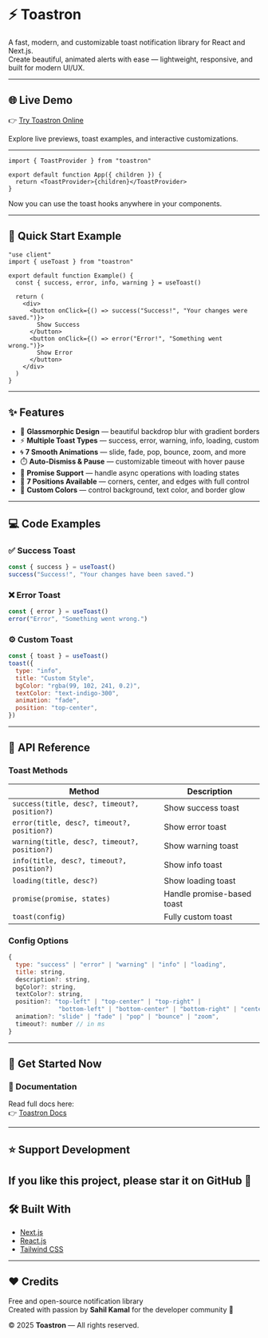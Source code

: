 # ⚡ Toastron

A fast, modern, and customizable toast notification library for React and Next.js.  
Create beautiful, animated alerts with ease — lightweight, responsive, and built for modern UI/UX.

---

## 🌐 Live Demo

👉 [Try Toastron Online](https://toastron.vercel.app)

Explore live previews, toast examples, and interactive customizations.

---

```tsx
import { ToastProvider } from "toastron"

export default function App({ children }) {
  return <ToastProvider>{children}</ToastProvider>
}
```

Now you can use the toast hooks anywhere in your components.

---

## 🚀 Quick Start Example

```tsx
"use client"
import { useToast } from "toastron"

export default function Example() {
  const { success, error, info, warning } = useToast()

  return (
    <div>
      <button onClick={() => success("Success!", "Your changes were saved.")}>
        Show Success
      </button>
      <button onClick={() => error("Error!", "Something went wrong.")}>
        Show Error
      </button>
    </div>
  )
}
```

---

## ✨ Features

- 🎨 **Glassmorphic Design** — beautiful backdrop blur with gradient borders  
- ⚡ **Multiple Toast Types** — success, error, warning, info, loading, custom  
- 🌀 **7 Smooth Animations** — slide, fade, pop, bounce, zoom, and more  
- ⏱️ **Auto-Dismiss & Pause** — customizable timeout with hover pause  
- 🔄 **Promise Support** — handle async operations with loading states  
- 📍 **7 Positions Available** — corners, center, and edges with full control  
- 🌈 **Custom Colors** — control background, text color, and border glow  

---

## 💻 Code Examples

### ✅ Success Toast
```js
const { success } = useToast()
success("Success!", "Your changes have been saved.")
```

### ❌ Error Toast
```js
const { error } = useToast()
error("Error", "Something went wrong.")
```

### ⚙️ Custom Toast
```js
const { toast } = useToast()
toast({
  type: "info",
  title: "Custom Style",
  bgColor: "rgba(99, 102, 241, 0.2)",
  textColor: "text-indigo-300",
  animation: "fade",
  position: "top-center",
})
```

---

## 🧠 API Reference

### Toast Methods

| Method | Description |
|--------|--------------|
| `success(title, desc?, timeout?, position?)` | Show success toast |
| `error(title, desc?, timeout?, position?)` | Show error toast |
| `warning(title, desc?, timeout?, position?)` | Show warning toast |
| `info(title, desc?, timeout?, position?)` | Show info toast |
| `loading(title, desc?)` | Show loading toast |
| `promise(promise, states)` | Handle promise-based toast |
| `toast(config)` | Fully custom toast |

### Config Options
```js
{
  type: "success" | "error" | "warning" | "info" | "loading",
  title: string,
  description?: string,
  bgColor?: string,
  textColor?: string,
  position?: "top-left" | "top-center" | "top-right" |
              "bottom-left" | "bottom-center" | "bottom-right" | "center",
  animation?: "slide" | "fade" | "pop" | "bounce" | "zoom",
  timeout?: number // in ms
}
```

---

## 🧩 Get Started Now

### 🔗 Documentation
Read full docs here:  
👉 [Toastron Docs](https://toastron.vercel.app)

---

## ⭐ Support Development
If you like this project, please star it on GitHub 💖 
---

## 🛠️ Built With
- [Next.js](https://nextjs.org)
- [React.js](https://react.dev)
- [Tailwind CSS](https://tailwindcss.com)

---

## ❤️ Credits
Free and open-source notification library  
Created with passion by **Sahil Kamal** for the developer community 💙  

© 2025 **Toastron** — All rights reserved.
